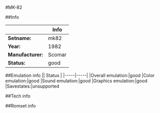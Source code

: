 #MK-82

##Info

||Info|
|-----|-----|
|**Setname:**|mk82
|**Year:**|1982
|**Manufacturer:**|Scomar
|**Status:**|good

##Emulation info
|| Status |
|-----|-----|
|Overall emulation:|good
|Color emulation:|good
|Sound emulation:|good
|Graphics emulation:|good
|Savestates:|unsupported

##Tech info

##Romset info

<!--- START OF EDITED COMMENT DO NOT TOUCH TEXT ABOVE-->
